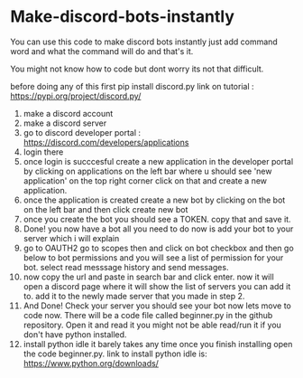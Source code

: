 # Make-discord-bots-instantly
 You can use this code to make discord bots instantly just add command word and what the command will do and that's it.

You might not know how to code but dont worry its not that difficult.

before doing any of this first pip install discord.py
link on tutorial :  https://pypi.org/project/discord.py/

1. make a discord account
2. make a discord server
3. go to discord developer portal : https://discord.com/developers/applications
4. login there 
5. once login is succcesful create a new application in the developer portal by clicking on applications on the left bar where u should see 'new application' on the top right corner click on that and create a new application.
6. once the application is created create a new bot by clicking on the bot on the left bar and then click create new bot
7. once you create the bot you should see a TOKEN. copy that and save it.
8. Done! you now have a bot all you need to do now is add your bot to your server which i will explain
9. go to OAUTH2 go to scopes then and click on bot checkbox and then go below to bot permissions and you will see a list of permission for your bot. select read messsage history and send messages.
10. now copy the url and paste in search bar and click enter. now it will open a discord page where it will show the list of servers you can add it to. add it to the newly made server that you made in step 2.
11. And Done! Check your server you should see your bot now lets move to code now. There will be a code file called beginner.py in the github repository. Open it and read it you might not be able read/run it if you don't have python installed.
12. install python idle it barely takes any time once you finish installing open the code beginner.py. link to install python idle is: https://www.python.org/downloads/

